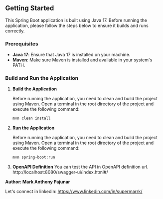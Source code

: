 ## Getting Started

This Spring Boot application is built using Java 17. Before running the application, please follow the steps below to ensure it builds and runs correctly.

### Prerequisites

- **Java 17**: Ensure that Java 17 is installed on your machine.
- **Maven**: Make sure Maven is installed and available in your system's PATH.

### Build and Run the Application

1. **Build the Application**

   Before running the application, you need to clean and build the project using Maven. Open a terminal in the root directory of the project and execute the following command:

   ```bash
   mvn clean install

2. **Run the Application**

   Before running the application, you need to clean and build the project using Maven. Open a terminal in the root directory of the project and execute the following command:

   ```bash
   mvn spring-boot:run
   
3. **OpenAPI Definition**
    You can test the API in OpenAPI definition url.
   http://localhost:8080/swagger-ui/index.html#/

**Author: Mark Anthony Pajunar**

Let's connect in linkedin: https://www.linkedin.com/in/supermarrk/